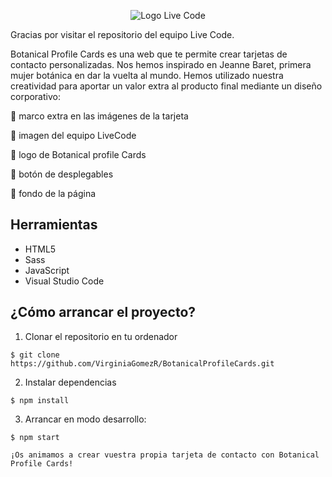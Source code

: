 <p align="center">
<img src="http://beta.adalab.es/Project-PromoJ-Modulo-2-Team-5/assets/images/livecodeteam.png" alt="Logo Live Code"/>
</p>

Gracias por visitar el repositorio del equipo Live Code. 

Botanical Profile Cards es una web que te permite crear tarjetas de contacto personalizadas. Nos hemos inspirado en Jeanne Baret, primera mujer botánica en dar la vuelta al mundo. Hemos utilizado nuestra creatividad para aportar un valor extra al producto final mediante un diseño corporativo:

🌿 marco extra en las imágenes de la tarjeta

🌿 imagen del equipo LiveCode

🌿 logo de Botanical profile Cards

🌿 botón de desplegables

🌿 fondo de la página

## Herramientas

- HTML5
- Sass
- JavaScript
- Visual Studio Code

## ¿Cómo arrancar el proyecto?

1. Clonar el repositorio en tu ordenador
```
$ git clone https://github.com/VirginiaGomezR/BotanicalProfileCards.git
```
2. Instalar dependencias
```
$ npm install
```
3. Arrancar en modo desarrollo: 
````
$ npm start

¡Os animamos a crear vuestra propia tarjeta de contacto con Botanical Profile Cards!
